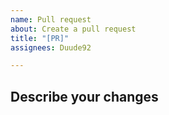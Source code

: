 ```yaml
---
name: Pull request
about: Create a pull request
title: "[PR]"
assignees: Duude92

---
```


## Describe your changes
